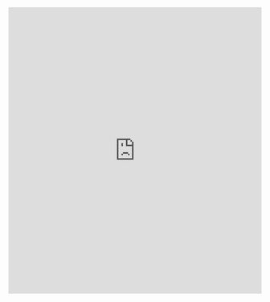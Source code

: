 <p><iframe allowfullscreen width="100%" height="569" class="google-slides-iframe" frameborder="0" scrolling="no" src="https://docs.google.com/presentation/d/e/2PACX-1vQmbNBmaodXKD9GZomMEc2R5s1kHFoARCVgjigF8QhFxeClnarstY-SSIK3j7w0BKL-5KKAlL6znn4I/embed?start=false&amp;loop=false&amp;delayms=3000"></iframe></p>